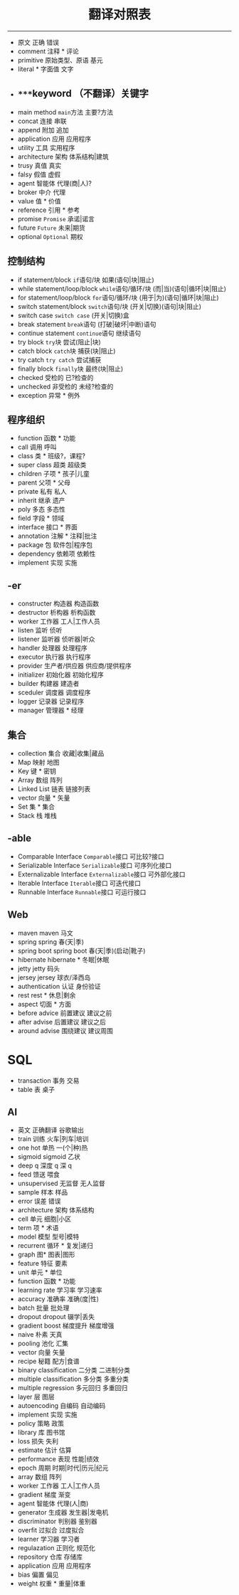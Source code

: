 <h1 align="center">翻译对照表</h1>

---


+   原文
    正确
    错误
+   comment
    注释 \*
    评论
+   primitive
    原始类型、原语
    基元
+   literal \*
    字面值
    文字
+   `***`keyword
    （不翻译）关键字
    -
+   main method
    `main`方法
    主要?方法
+   concat
    连接
    串联
+   append
    附加
    追加
+   application
    应用
    应用程序
+   utility
    工具
    实用程序
+   architecture
    架构
    体系结构|建筑
+   trusy
    真值
    真实
+   falsy
    假值
    虚假
+   agent
    智能体
    代理(商|人)?
+   broker
    中介
    代理
+   value
    值 \*
    价值
+   reference
    引用 \*
    参考
+   promise
    `Promise`
    承诺|诺言
+   future
    `Future`
    未来|期货
+   optional
    `Optional`
    期权

## 控制结构
    
+   if statement/block
    `if`语句/块
    如果(语句|块|阻止)
+   while statement/loop/block
    `while`语句/循环/块
    (而|当)(语句|循环|块|阻止)
+   for statement/loop/block
    `for`语句/循环/块
    (用于|为)(语句|循环|块|阻止)
+   switch statement/block
    `switch`语句/块
    (开关|切换)(语句|块|阻止)
+   switch case
    `switch case`
    (开关|切换)盒
+   break statement
    `break`语句
    (打破|破坏|中断)语句
+   continue statement
    `continue`语句
    继续语句
+   try block
    `try`块
    尝试(阻止|块)
+   catch block
    `catch`块
    捕获(块|阻止)
+   try catch
    `try catch`
    尝试捕获
+   finally block
    `finally`块
    最终(块|阻止)
+   checked
    受检的
    已?检查的
+   unchecked
    非受检的
    未经?检查的
+   exception
    异常 \*
    例外

## 程序组织
    
+   function
    函数 \*
    功能
+   call
    调用
    呼叫
+   class
    类 \*
    班级?，课程?
+   super class
    超类
    超级类
+   children
    子项 \*
    孩子|儿童
+   parent
    父项 \*
    父母
+   private
    私有
    私人
+   inherit
    继承
    遗产
+   poly
    多态
    多态性
+   field
    字段 \*
    领域
+   interface
    接口 \*
    界面
+   annotation
    注解 \*
    注释|批注
+   package
    包
    软件包|程序包
+   dependency
    依赖项
    依赖性
+   implement
    实现
    实施

## -er

+   constructer
    构造器
    构造函数
+   destructor
    析构器
    析构函数
+   worker
    工作器
    工人|工作人员
+   listen
    监听
    侦听
+   listener
    监听器
    侦听器|听众
+   handler
    处理器
    处理程序
+   executor
    执行器
    执行程序
+   provider
    生产者/供应器
    供应商/提供程序
+   initializer
    初始化器
    初始化程序
+   builder
    构建器
    建造者
+   sceduler
    调度器
    调度程序
+   logger
    记录器
    记录程序
+   manager
    管理器 \*
    经理

## 集合
    
+   collection
    集合
    收藏|收集|藏品
+   Map
    映射
    地图
+   Key
    键 \*
    密钥
+   Array
    数组
    阵列
+   Linked List
    链表
    链接列表
+   vector
    向量 \*
    矢量
+   Set
    集 \*
    集合
+   Stack
    栈
    堆栈

## -able
    
+   Comparable Interface
    `Comparable`接口
    可比较?接口
+   Serializable Interface
    `Serializable`接口
    可序列化接口
+   Externalizable Interface
    `Externalizable`接口
    可外部化接口
+   Iterable Interface
    `Iterable`接口
    可迭代接口
+   Runnable Interface
    `Runnable`接口
    可运行接口

## Web
    
+   maven
    maven
    马文
+   spring
    spring
    春(天|季)
+   spring boot
    spring boot
    春(天|季)(启动|靴子)
+   hibernate
    hibernate \*
    冬眠|休眠
+   jetty
    jetty
    码头
+   jersey
    jersey
    球衣/泽西岛
+   authentication
    认证
    身份验证
+   rest
    rest \*
    休息|剩余
+   aspect
    切面 \*
    方面
+   before advice
    前置建议
    建议之前
+   after advise
    后置建议
    建议之后
+   around advise
    围绕建议
    建议周围

# SQL
    
+   transaction
    事务
    交易
+   table
    表
    桌子

## AI
    
+   英文
    正确翻译
    谷歌输出
+   train
    训练
    火车|列车|培训
+   one hot
    单热
    一(个|种)热
+   sigmoid
    sigmoid
    乙状
+   deep q
    深度 q
    深 q
+   feed
    馈送
    喂食
+   unsupervised
    无监督
    无人监督
+   sample
    样本
    样品
+   error
    误差
    错误
+   architecture
    架构
    体系结构
+   cell
    单元
    细胞|小区
+   term
    项 \*
    术语
+   model
    模型
    型号|模特
+   recurrent
    循环 \*
    复发|递归
+   graph
    图\*
    图表|图形
+   feature
    特征
    要素
+   unit
    单元 \*
    单位
+   function
    函数 \*
    功能
+   learning rate
    学习率
    学习速率
+   accuracy
    准确率
    准确(度|性)
+   batch
    批量
    批处理
+   dropout
    dropout
    辍学|丢失
+   gradient boost
    梯度提升
    梯度增强
+   naive
    朴素
    天真
+   pooling
    池化
    汇集
+   vector
    向量
    矢量
+   recipe
    秘籍
    配方|食谱
+   binary classification
    二分类
    二进制分类
+   multiple classification
    多分类
    多重分类
+   multiple regression
    多元回归
    多重回归
+   layer
    层
    图层
+   autoencoding
    自编码
    自动编码
+   implement
    实现
    实施
+   policy
    策略
    政策
+   library
    库
    图书馆
+   loss
    损失
    失利
+   estimate
    估计
    估算
+   performance
    表现
    性能|绩效
+   epoch
    周期
    时期|时代|历元|纪元
+   array
    数组
    阵列
+   worker
    工作器
    工人|工作人员
+   gradient
    梯度
    渐变
+   agent
    智能体
    代理(人|商)
+   generator
    生成器
    发生器|发电机
+   discriminator
    判别器
    鉴别器
+   overfit
    过拟合
    过度拟合
+   learner
    学习器
    学习者
+   regulazation
    正则化
    规范化
+   repository
    仓库
    存储库
+   application
    应用
    应用程序
+   bias
    偏置
    偏见
+   weight
    权重 \*
    重量|体重
